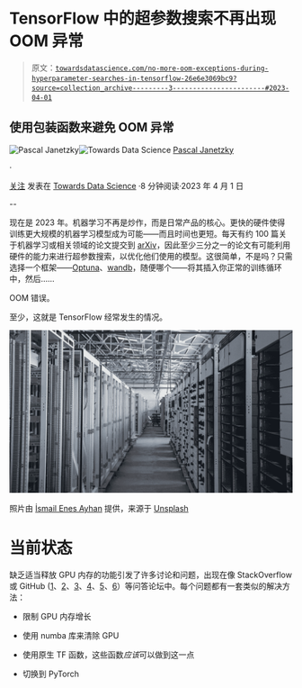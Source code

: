 # TensorFlow 中的超参数搜索不再出现 OOM 异常

> 原文：[`towardsdatascience.com/no-more-oom-exceptions-during-hyperparameter-searches-in-tensorflow-26e6e3069bc9?source=collection_archive---------3-----------------------#2023-04-01`](https://towardsdatascience.com/no-more-oom-exceptions-during-hyperparameter-searches-in-tensorflow-26e6e3069bc9?source=collection_archive---------3-----------------------#2023-04-01)

## 使用包装函数来避免 OOM 异常

[](https://pascaljanetzky.medium.com/?source=post_page-----26e6e3069bc9--------------------------------)![Pascal Janetzky](https://pascaljanetzky.medium.com/?source=post_page-----26e6e3069bc9--------------------------------)[](https://towardsdatascience.com/?source=post_page-----26e6e3069bc9--------------------------------)![Towards Data Science](https://towardsdatascience.com/?source=post_page-----26e6e3069bc9--------------------------------) [Pascal Janetzky](https://pascaljanetzky.medium.com/?source=post_page-----26e6e3069bc9--------------------------------)

·

[关注](https://medium.com/m/signin?actionUrl=https%3A%2F%2Fmedium.com%2F_%2Fsubscribe%2Fuser%2F672b95fdf976&operation=register&redirect=https%3A%2F%2Ftowardsdatascience.com%2Fno-more-oom-exceptions-during-hyperparameter-searches-in-tensorflow-26e6e3069bc9&user=Pascal+Janetzky&userId=672b95fdf976&source=post_page-672b95fdf976----26e6e3069bc9---------------------post_header-----------) 发表在 [Towards Data Science](https://towardsdatascience.com/?source=post_page-----26e6e3069bc9--------------------------------) ·8 分钟阅读·2023 年 4 月 1 日[](https://medium.com/m/signin?actionUrl=https%3A%2F%2Fmedium.com%2F_%2Fvote%2Ftowards-data-science%2F26e6e3069bc9&operation=register&redirect=https%3A%2F%2Ftowardsdatascience.com%2Fno-more-oom-exceptions-during-hyperparameter-searches-in-tensorflow-26e6e3069bc9&user=Pascal+Janetzky&userId=672b95fdf976&source=-----26e6e3069bc9---------------------clap_footer-----------)

--

[](https://medium.com/m/signin?actionUrl=https%3A%2F%2Fmedium.com%2F_%2Fbookmark%2Fp%2F26e6e3069bc9&operation=register&redirect=https%3A%2F%2Ftowardsdatascience.com%2Fno-more-oom-exceptions-during-hyperparameter-searches-in-tensorflow-26e6e3069bc9&source=-----26e6e3069bc9---------------------bookmark_footer-----------)

现在是 2023 年。机器学习不再是炒作，而是日常产品的核心。更快的硬件使得训练更大规模的机器学习模型成为可能——而且时间也更短。每天有约 100 篇关于机器学习或相关领域的论文提交到 [arXiv](https://arxiv.org/list/cs.LG/pastweek?skip=0&show=635)，因此至少三分之一的论文有可能利用硬件的能力来进行超参数搜索，以优化他们使用的模型。这很简单，不是吗？只需选择一个框架——[Optuna](https://optuna.org)、[wandb](https://wandb.ai/site)，随便哪个——将其插入你正常的训练循环中，然后……

OOM 错误。

至少，这就是 TensorFlow 经常发生的情况。

![](img/b3e570b3e786fedc8cb8fa13c920d878.png)

照片由 [İsmail Enes Ayhan](https://unsplash.com/@ismailenesayhan?utm_source=medium&utm_medium=referral) 提供，来源于 [Unsplash](https://unsplash.com/?utm_source=medium&utm_medium=referral)

# 当前状态

缺乏适当释放 GPU 内存的功能引发了许多讨论和问题，出现在像 StackOverflow 或 GitHub ([1](https://stackoverflow.com/questions/39758094/clearing-tensorflow-gpu-memory-after-model-execution)、[2](https://github.com/tensorflow/tensorflow/issues/36465)、[3](https://stackoverflow.com/questions/69296496/clear-the-graph-and-free-the-gpu-memory-in-tensorflow-2)、[4](https://discuss.tensorflow.org/t/clear-the-graph-and-free-the-gpu-memory-in-tensorflow-2/4731)、[5](https://github.com/keras-team/keras/issues/12625)、[6](https://stackoverflow.com/questions/75644097/is-there-a-way-to-clear-gpu-memory-after-training-the-tf2-model)）等问答论坛中。每个问题都有一套类似的解决方法：

- 限制 GPU 内存增长

- 使用 numba 库来清除 GPU

- 使用原生 TF 函数，这些函数*应该*可以做到这一点

- 切换到 PyTorch
